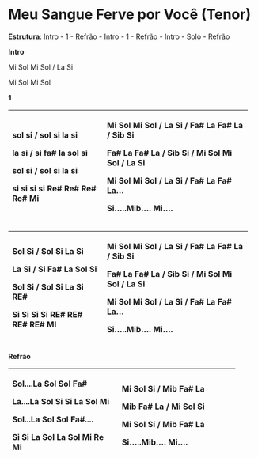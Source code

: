 # **Meu Sangue Ferve por Você (Tenor)**

**Estrutura**: Intro - 1 - Refrão - Intro - 1 - Refrão - Intro - Solo -
Refrão

**Intro**

Mi Sol Mi Sol / La Si

Mi Sol Mi Sol

**1**

<table style="width:96%;">
<colgroup>
<col style="width: 38%" />
<col style="width: 58%" />
</colgroup>
<thead>
<tr>
<th style="text-align: left;"><p>sol si / sol si la si</p>
<p>la si / si fa# la sol si</p>
<p>sol si / sol si la si</p>
<p>si si si si Re# Re# Re# Re# Mi</p></th>
<th style="text-align: left;"><p>Mi Sol Mi Sol / La Si / Fa# La Fa# La /
Sib Si</p>
<p>Fa# La Fa# La / Sib Si / Mi Sol Mi Sol / La Si</p>
<p>Mi Sol Mi Sol / La Si / Fa# La Fa# La…</p>
<p>Si…..Mib…. Mi….</p></th>
</tr>
</thead>
<tbody>
</tbody>
</table>

<table style="width:96%;">
<colgroup>
<col style="width: 38%" />
<col style="width: 58%" />
</colgroup>
<thead>
<tr>
<th style="text-align: left;"><p>Sol Si / Sol Si La Si</p>
<p>La Si / Si Fa# La Sol Si</p>
<p>Sol Si / Sol Si La Si RE#</p>
<p>Si Si Si Si RE# RE# RE# RE# MI</p></th>
<th style="text-align: left;"><p>Mi Sol Mi Sol / La Si / Fa# La Fa# La /
Sib Si</p>
<p>Fa# La Fa# La / Sib Si / Mi Sol Mi Sol / La Si</p>
<p>Mi Sol Mi Sol / La Si / Fa# La Fa# La…</p>
<p>Si…..Mib…. Mi….</p></th>
</tr>
</thead>
<tbody>
</tbody>
</table>

**Refrão**

<table style="width:91%;">
<colgroup>
<col style="width: 43%" />
<col style="width: 46%" />
</colgroup>
<thead>
<tr>
<th style="text-align: left;"><p>Sol....La Sol Sol Fa#</p>
<p>La....La Sol Si Si La Sol Mi</p>
<p>Sol...La Sol Sol Fa#....</p>
<p>Si Si La Sol La Sol Mi Re Mi</p></th>
<th style="text-align: left;"><p>Mi Sol Si / Mib Fa# La</p>
<p>Mib Fa# La / Mi Sol Si</p>
<p>Mi Sol Si / Mib Fa# La</p>
<p>Si…..Mib…. Mi….</p></th>
</tr>
</thead>
<tbody>
</tbody>
</table>